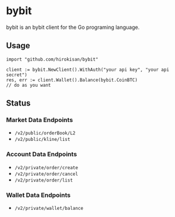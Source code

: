 # bybit

bybit is an bybit client for the Go programing language.

## Usage

```
import "github.com/hirokisan/bybit"

client := bybit.NewClient().WithAuth("your api key", "your api secret")
res, err := client.Wallet().Balance(bybit.CoinBTC)
// do as you want
```

## Status

### Market Data Endpoints

- `/v2/public/orderBook/L2`
- `/v2/public/kline/list`

### Account Data Endpoints

- `/v2/private/order/create`
- `/v2/private/order/cancel`
- `/v2/private/order/list`

### Wallet Data Endpoints

- `/v2/private/wallet/balance`
